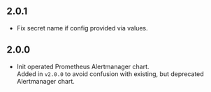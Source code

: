 ## 2.0.1

* Fix secret name if config provided via values.

## 2.0.0

* Init operated Prometheus Alertmanager chart.  
  Added in `v2.0.0` to avoid confusion with existing, but deprecated Alertmanager chart.
